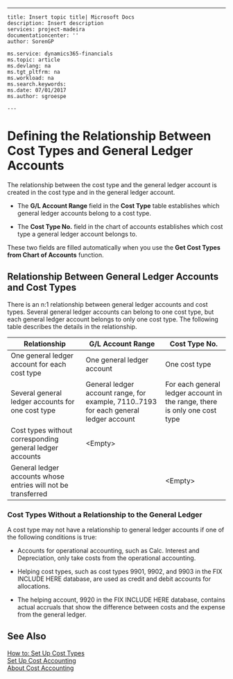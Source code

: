 ---
    title: Insert topic title| Microsoft Docs
    description: Insert description
    services: project-madeira
    documentationcenter: ''
    author: SorenGP

    ms.service: dynamics365-financials
    ms.topic: article
    ms.devlang: na
    ms.tgt_pltfrm: na
    ms.workload: na
    ms.search.keywords:
    ms.date: 07/01/2017
    ms.author: sgroespe

    ---
# Defining the Relationship Between Cost Types and General Ledger Accounts
The relationship between the cost type and the general ledger account is created in the cost type and in the general ledger account.  
  
-   The **G\/L Account Range** field in the **Cost Type** table establishes which general ledger accounts belong to a cost type.  
  
-   The **Cost Type No.** field in the chart of accounts establishes which cost type a general ledger account belongs to.  
  
 These two fields are filled automatically when you use the **Get Cost Types from Chart of Accounts** function.  
  
## Relationship Between General Ledger Accounts and Cost Types  
 There is an n:1 relationship between general ledger accounts and cost types. Several general ledger accounts can belong to one cost type, but each general ledger account belongs to only one cost type. The following table describes the details in the relationship.  
  
|Relationship|**G\/L Account Range**|**Cost Type No.**|  
|------------------|------------------------------------------------|-------------------------------------------|  
|One general ledger account for each cost type|One general ledger account|One cost type|  
|Several general ledger accounts for one cost type|General ledger account range, for example, 7110..7193 for each general ledger account|For each general ledger account in the range, there is only one cost type|  
|Cost types without corresponding general ledger accounts|\<Empty\>||  
|General ledger accounts whose entries will not be transferred||\<Empty\>|  
  
### Cost Types Without a Relationship to the General Ledger  
 A cost type may not have a relationship to general ledger accounts if one of the following conditions is true:  
  
-   Accounts for operational accounting, such as Calc. Interest and Depreciation, only take costs from the operational accounting.  
  
-   Helping cost types, such as cost types 9901, 9902, and 9903 in the FIX INCLUDE HERE<!--[!INCLUDE[demoname](../BusinessFunctionality/IntegratingWithMicrosoftDynamicsCRM/includes/demoname_md.md)] --> database, are used as credit and debit accounts for allocations.  
  
-   The helping account, 9920 in the FIX INCLUDE HERE<!--[!INCLUDE[demo](../ApplicationDesign/includes/demo_md.md)] --> database, contains actual accruals that show the difference between costs and the expense from the general ledger.  
  
## See Also  
 [How to: Set Up Cost Types](../Finance/how-to-set-up-cost-types.md)   
 [Set Up Cost Accounting](../Finance/set-up-cost-accounting.md)   
 [About Cost Accounting](../Finance/about-cost-accounting.md)